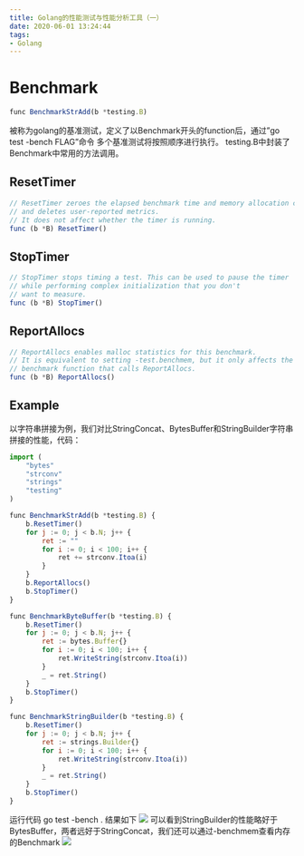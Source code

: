 ```yaml
---
title: Golang的性能测试与性能分析工具（一）
date: 2020-06-01 13:24:44
tags:
- Golang
---
```

# Benchmark
```js
func BenchmarkStrAdd(b *testing.B)
```
被称为golang的基准测试，定义了以Benchmark开头的function后，通过”go test -bench FLAG”命令
多个基准测试将按照顺序进行执行。
testing.B中封装了Benchmark中常用的方法调用。
## ResetTimer
```js
// ResetTimer zeroes the elapsed benchmark time and memory allocation counters
// and deletes user-reported metrics.
// It does not affect whether the timer is running.
func (b *B) ResetTimer()
```
## StopTimer
```js
// StopTimer stops timing a test. This can be used to pause the timer
// while performing complex initialization that you don't
// want to measure.
func (b *B) StopTimer()
```
## ReportAllocs
```js
// ReportAllocs enables malloc statistics for this benchmark.
// It is equivalent to setting -test.benchmem, but it only affects the
// benchmark function that calls ReportAllocs.
func (b *B) ReportAllocs()
```
## Example
以字符串拼接为例，我们对比StringConcat、BytesBuffer和StringBuilder字符串拼接的性能，代码：
```js
import (
	"bytes"
	"strconv"
	"strings"
	"testing"
)

func BenchmarkStrAdd(b *testing.B) {
	b.ResetTimer()
	for j := 0; j < b.N; j++ {
		ret := ""
		for i := 0; i < 100; i++ {
			ret += strconv.Itoa(i)
		}
	}
	b.ReportAllocs()
	b.StopTimer()
}

func BenchmarkByteBuffer(b *testing.B) {
	b.ResetTimer()
	for j := 0; j < b.N; j++ {
		ret := bytes.Buffer{}
		for i := 0; i < 100; i++ {
			ret.WriteString(strconv.Itoa(i))
		}
		_ = ret.String()
	}
	b.StopTimer()
}

func BenchmarkStringBuilder(b *testing.B) {
	b.ResetTimer()
	for j := 0; j < b.N; j++ {
		ret := strings.Builder{}
		for i := 0; i < 100; i++ {
			ret.WriteString(strconv.Itoa(i))
		}
		_ = ret.String()
	}
	b.StopTimer()
}
```
运行代码 go test -bench . 结果如下
![][image-1]
可以看到StringBuilder的性能略好于BytesBuffer，两者远好于StringConcat，我们还可以通过-benchmem查看内存的Benchmark
![][image-2]

[image-1]:	https://myblog-1259548259.cos.ap-beijing.myqcloud.com/go_benchmark.png
[image-2]:	https://myblog-1259548259.cos.ap-beijing.myqcloud.com/go_benchmark_mem.png